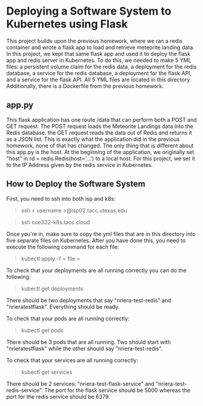 # Deploying a Software System to Kubernetes using Flask

This project builds upon the previous homework, where we ran a redis container and wrote a flask app to load and retrieve meteorite landing data. In this project, we kept that same flask app and used it to deploy the flask app and redis server in Kubernetes. To do this, we needed to make 5 YML files: a persistent volume claim for the redis data, a deployment for the redis database, a service for the redis database, a deployment for the flask API, and a service for the flask API. All 5 YML files are located in this directory. Additionally, there is a Dockerfile from the previous homework.

## app.py

This flask application has one route /data that can perform both a POST and GET request. The POST request loads the Meteorite Landings data into the Redis database. the GET request reads the data out of Redis and returns it as a JSON list. This is exactly what the application did in the previous homework, none of that has changed. The only thing that is different about this app.py is the host. At the beginning of the application, we originally set "host" in rd = redis.Redis(host='...') to a local host. For this project, we set it to the IP Address given by the redis service in Kubernetes. 

## How to Deploy the Software System

First, you need to ssh into both isp and k8s:
> ssh < username >@isp02.tacc.utexas.edu

> ssh coe332-k8s.tacc.cloud

Once you're in, make sure to copy the yml files that are in this directory into five separate files on Kubernetes. After you have done this, you need to execute the following command for each file:

> kubectl apply -f < file >

To check that your deployments are all running correctly you can do the following:
> kubectl get deployments

There should be two deployments that say "nriera-test-redis" and "nrieratestflask". Everything should be ready.

To check that your pods are all running correctly:
> kubectl get pods

There should be 3 pods that are all running. Two should start with "nrieratestflask" while the other should say "nriera-test-redis".

To check that your services are all running correctly:
> kubectl get services

There should be 2 services: "nriera-test-flask-service" and "nriera-test-redis-service". The port for the flask service should be 5000 whereas the port for the redis service should be 6379.



